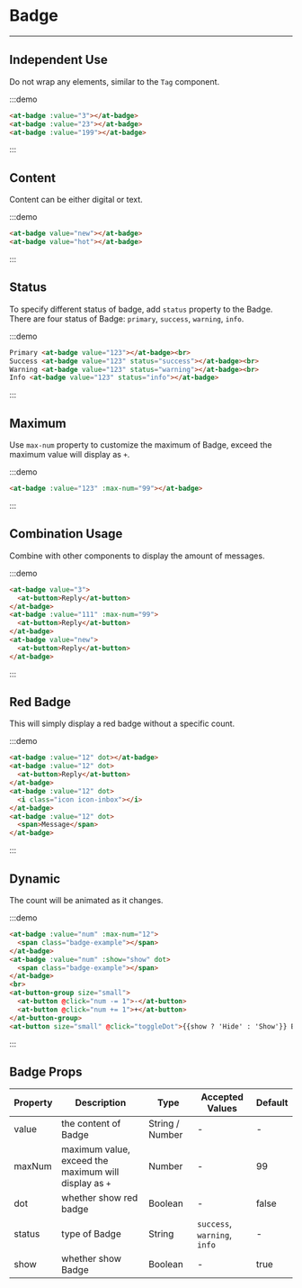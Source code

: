 
# Badge

----

## Independent Use

Do not wrap any elements, similar to the `Tag` component.

:::demo
```html
<at-badge :value="3"></at-badge>
<at-badge :value="23"></at-badge>
<at-badge :value="199"></at-badge>
```
:::

## Content

Content can be either digital or text.

:::demo
```html
<at-badge value="new"></at-badge>
<at-badge value="hot"></at-badge>
```
:::

## Status

To specify different status of badge, add `status` property to the Badge.<br>
There are four status of Badge: `primary`, `success`, `warning`, `info`.

:::demo
```html
Primary <at-badge value="123"></at-badge><br>
Success <at-badge value="123" status="success"></at-badge><br>
Warning <at-badge value="123" status="warning"></at-badge><br>
Info <at-badge value="123" status="info"></at-badge>
```
:::

## Maximum

Use `max-num` property to customize the maximum of Badge, exceed the maximum value will display as `+`.

:::demo
```html
<at-badge :value="123" :max-num="99"></at-badge>
```
:::

## Combination Usage

Combine with other components to display the amount of messages.

:::demo
```html
<at-badge value="3">
  <at-button>Reply</at-button>
</at-badge>
<at-badge :value="111" :max-num="99">
  <at-button>Reply</at-button>
</at-badge>
<at-badge value="new">
  <at-button>Reply</at-button>
</at-badge>
```
:::

## Red Badge

This will simply display a red badge without a specific count.

:::demo
```html
<at-badge :value="12" dot></at-badge>
<at-badge :value="12" dot>
  <at-button>Reply</at-button>
</at-badge>
<at-badge :value="12" dot>
  <i class="icon icon-inbox"></i>
</at-badge>
<at-badge :value="12" dot>
  <span>Message</span>
</at-badge>
```
:::

## Dynamic

The count will be animated as it changes.

:::demo
```html
<at-badge :value="num" :max-num="12">
  <span class="badge-example"></span>
</at-badge>
<at-badge :value="num" :show="show" dot>
  <span class="badge-example"></span>
</at-badge>
<br>
<at-button-group size="small">
  <at-button @click="num -= 1">-</at-button>
  <at-button @click="num += 1">+</at-button>
</at-button-group>
<at-button size="small" @click="toggleDot">{{show ? 'Hide' : 'Show'}} Badge</at-button>
```
:::

## Badge Props

| Property      | Description          | Type      | Accepted Values                           | Default  |
|---------- |-------------- |---------- |--------------------------------  |-------- |
| value | the content of Badge | String / Number | - | - |
| maxNum | maximum value, exceed the maximum will display as `+` | Number | - | 99 |
| dot | whether show red badge | Boolean | - | false |
| status | type of Badge | String | `success`, `warning`, `info` | - |
| show | whether show Badge | Boolean | - | true |

<script>
export default {
  data() {
    return {
      num: 3,
      show: true
    }
  },
  methods: {
    toggleDot() {
      this.show = !this.show
    }
  }
}
</script>

<style  scoped>
  .badge-example {
    display: inline-block;
    width: 32px;
    height: 32px;
    border-radius: 6px;
    background: #EEE;
    cursor: pointer;
  }
  .at-badge + .at-badge {
    margin-left: 24px;
  }
</style>

